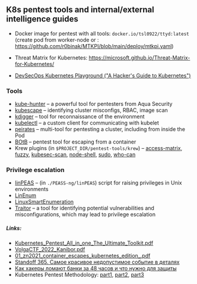 ## K8s pentest tools and internal/external intelligence guides

- Docker image for pentest with all tools: `docker.io/tsl0922/ttyd:latest` (create pod from worker-node or : https://github.com/r0binak/MTKPI/blob/main/deploy/mtkpi.yaml)

- Threat Matrix for Kubernetes: https://microsoft.github.io/Threat-Matrix-for-Kubernetes/

- [DevSecOps Kubernetes Playground ("A Hacker's Guide to Kubernetes")](https://github.com/adavarski/HomeLab-k8s-DevSecOps-playground/tree/main)
### Tools 
* [kube-hunter](https://github.com/aquasecurity/kube-hunter) – a powerful tool for pentesters from Aqua Security
* [kubescape](https://github.com/armosec/kubescape) – identifying cluster misconfigs, RBAC, image scan
* [kdigger](https://github.com/quarkslab/kdigger) – tool for reconnaissance of the environment
* [kubelectl](https://github.com/quarkslab/kdigger) – a custom client for communicating with kubelet
* [peirates](https://github.com/inguardians/peirates) – multi-tool for pentesting a cluster, including from inside the Pod
* [BOtB](https://github.com/brompwnie/botb) – pentest tool for escaping from a container
* Krew plugins (in `$PROJECT_DIR/pentest-tools/krew`) – [access-matrix](https://github.com/corneliusweig/rakkess), [fuzzy](https://github.com/d-kuro/kubectl-fuzzy), [kubesec-scan](https://github.com/controlplaneio/kubectl-kubesec), [node-shell](https://github.com/kvaps/kubectl-node-shell), [sudo](https://github.com/postfinance/kubectl-sudo), [who-can](https://github.com/aquasecurity/kubectl-who-can)

### Privilege escalation 
* [linPEAS](https://github.com/carlospolop/PEASS-ng) – (in `./PEASS-ng/linPEAS`) script for raising privileges in Unix environments
* [LinEnum](https://github.com/rebootuser/LinEnum)
* [LinuxSmartEnumeration](https://github.com/diego-treitos/linux-smart-enumeration)
* [Traitor](https://github.com/liamg/traitor) – a tool for identifying potential vulnerabilities and misconfigurations, which may lead to privilege escalation


##### Links: 
- [Kubernetes_Pentest_All_in_one_The_Ultimate_Toolkit.pdf](https://github.com/r0binak/MTKPI/blob/main/Kubernetes_Pentest_All_in_one_The_Ultimate_Toolkit.pdf)
- [VolgaCTF_2022_Kanibor.pdf](http://archive.volgactf.ru/volgactf_2022/slides/VolgaCTF_2022_Kanibor.pdf)
- [01_zn2021_container_escapes_kubernetes_edition_.pdf](https://luntry.ru/wp-content/uploads/2023/10/01_zn2021_container_escapes_kubernetes_edition_.pdf)
- [Standoff 365. Самое красивое недопустимое событие в деталях](https://habr.com/ru/companies/jetinfosystems/articles/795247/)
- [Как хакеры ломают банки за 48 часов и что нужно для защиты](https://habr.com/ru/companies/pt/articles/801213/)
- Kubernetes Pentest Methodology: [part1](https://www.cyberark.com/resources/threat-research-blog/kubernetes-pentest-methodology-part-1), [part2](https://www.cyberark.com/resources/threat-research-blog/kubernetes-pentest-methodology-part-2), [part3](https://www.cyberark.com/resources/threat-research-blog/kubernetes-pentest-methodology-part-3)
